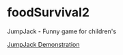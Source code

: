 # foodSurvival2
JumpJack - Funny game for children's 

[JumpJack Demonstration](https://youtu.be/vAVeh4xHnj4)
